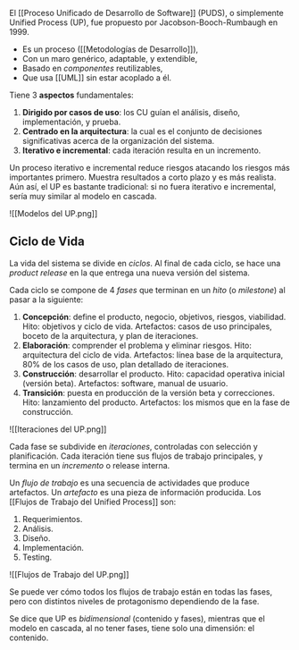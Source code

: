 El [[Proceso Unificado de Desarrollo de Software]] (PUDS), o simplemente Unified Process (UP), fue propuesto por Jacobson-Booch-Rumbaugh en 1999.

- Es un proceso ([[Metodologías de Desarrollo]]),
- Con un maro genérico, adaptable, y extendible,
- Basado en *componentes* reutilizables,
- Que usa [[UML]] sin estar acoplado a él.

Tiene 3 **aspectos** fundamentales:

1. **Dirigido por casos de uso**: los CU guían el análisis, diseño, implementación, y prueba.
2. **Centrado en la arquitectura**: la cual es el conjunto de decisiones significativas acerca de la organización del sistema.
3. **Iterativo e incremental**: cada iteración resulta en un incremento.

Un proceso iterativo e incremental reduce riesgos atacando los riesgos más importantes primero. Muestra resultados a corto plazo y es más realista. Aún así, el UP es bastante tradicional: si no fuera iterativo e incremental, sería muy similar al modelo en cascada.

![[Modelos del UP.png]]

## Ciclo de Vida

La vida del sistema se divide en *ciclos*. Al final de cada ciclo, se hace una *product release* en la que entrega una nueva versión del sistema.

Cada ciclo se compone de 4 *fases* que terminan en un *hito* (o *milestone*) al pasar a la siguiente:

1. **Concepción**: define el producto, negocio, objetivos, riesgos, viabilidad. Hito: objetivos y ciclo de vida. Artefactos: casos de uso principales, boceto de la arquitectura, y plan de iteraciones.
2. **Elaboración**: comprender el problema y eliminar riesgos. Hito: arquitectura del ciclo de vida. Artefactos: línea base de la arquitectura, 80% de los casos de uso, plan detallado de iteraciones.
3. **Construcción**: desarrollar el producto. Hito: capacidad operativa inicial (versión beta). Artefactos: software, manual de usuario.
4. **Transición**: puesta en producción de la versión beta y correcciones. Hito: lanzamiento del producto. Artefactos: los mismos que en la fase de construcción.

![[Iteraciones del UP.png]]

Cada fase se subdivide en *iteraciones*, controladas con selección y planificación. Cada iteración tiene sus flujos de trabajo principales, y termina en un *incremento* o release interna.

Un *flujo de trabajo* es una secuencia de actividades que produce artefactos. Un *artefacto* es una pieza de información producida. Los [[Flujos de Trabajo del Unified Process]] son:

1. Requerimientos.
2. Análisis.
3. Diseño.
4. Implementación.
5. Testing.

![[Flujos de Trabajo del UP.png]]

Se puede ver cómo todos los flujos de trabajo están en todas las fases, pero con distintos niveles de protagonismo dependiendo de la fase.

Se dice que UP es *bidimensional* (contenido y fases), mientras que el modelo en cascada, al no tener fases, tiene solo una dimensión: el contenido.
